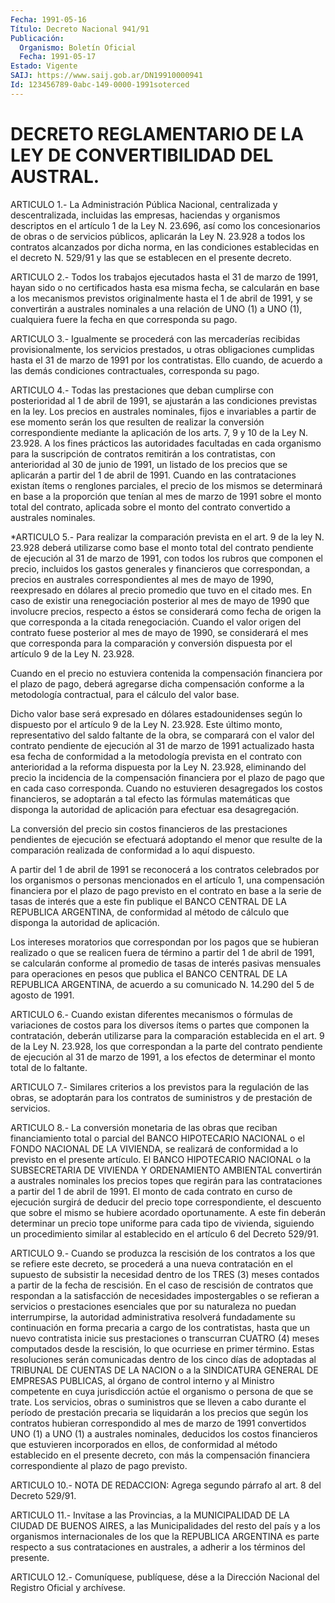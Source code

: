 ```yaml
---
Fecha: 1991-05-16
Título: Decreto Nacional 941/91
Publicación:
  Organismo: Boletín Oficial
  Fecha: 1991-05-17
Estado: Vigente
SAIJ: https://www.saij.gob.ar/DN19910000941
Id: 123456789-0abc-149-0000-1991soterced
---
```

# DECRETO REGLAMENTARIO DE LA LEY DE CONVERTIBILIDAD DEL AUSTRAL.

<a id="1"></a>
ARTICULO 1.- La Administración Pública Nacional, centralizada y descentralizada,  incluidas  las  empresas,  haciendas y organismos descriptos  en  el  artículo 1 de la Ley N. 23.696,  así  como  los concesionarios de obras  o  de servicios públicos, aplicarán la Ley N. 23.928 a todos los contratos  alcanzados por dicha norma, en las condiciones establecidas en el decreto  N.  529/91  y  las  que  se establecen en el presente decreto.

<a id="2"></a>
ARTICULO 2.- Todos los trabajos ejecutados hasta el 31 de marzo de 1991,  hayan  sido  o  no certificados hasta esa misma fecha, se calcularán en base a los mecanismos  previstos  originalmente hasta el  1  de abril de 1991, y se convertirán a australes  nominales  a una relación  de  UNO (1)  a UNO (1), cualquiera fuere la fecha en que corresponda su pago.

<a id="3"></a>
ARTICULO  3.-  Igualmente  se  procederá  con  las mercaderías recibidas  provisionalmente,  los  servicios  prestados,   u  otras obligaciones  cumplidas  hasta  el  31  de  marzo  de  1991 por los contratistas.  Ello  cuando,  de  acuerdo  a  las demás condiciones contractuales, corresponda su pago.

<a id="4"></a>
ARTICULO  4.-  Todas  las prestaciones que deban cumplirse con posterioridad al 1 de abril de 1991, se ajustarán a las condiciones  previstas  en  la    ley.  Los  precios  en  australes nominales, fijos e invariables a partir  de  ese  momento serán los que resulten de realizar la conversión correspondiente  mediante la aplicación de los arts. 7, 9 y 10 de la Ley N. 23.928. A  los fines prácticos  las  autoridades  facultadas  en cada organismo para  la suscripción  de  contratos  remitirán  a los  contratistas,    con anterioridad  al 30 de junio de 1991, un listado de los precios que se aplicarán a  partir  del  1  de  abril  de  1991.  Cuando en las contrataciones existan ítems  o renglones parciales, el  precio  de los  mismos  se  determinará  en base a la proporción que tenían al mes de marzo de 1991 sobre el monto  total  del  contrato, aplicada sobre  el  monto  del  contrato  convertido a australes  nominales.

<a id="5"></a>
*ARTICULO 5.- Para realizar la comparación prevista en el art. 9 de la  ley  N. 23.928  deberá utilizarse como base el monto total del contrato pendiente  de  ejecución  al  31 de marzo de 1991, con todos  los  rubros  que  componen el precio, incluidos  los  gastos generales y financieros que  correspondan,  a  precios en australes correspondientes al mes de mayo de 1990, reexpresado  en dólares al precio  promedio que tuvo en el citado mes. En caso de existir  una renegociación  posterior  al  mes  de  mayo  de  1990 que involucre precios, respecto a éstos se considerará como fecha  de  origen  la que  corresponda  a la citada renegociación. Cuando el valor origen del contrato fuese posterior al mes de mayo de 1990, se considerará  el  mes    que  corresponda  para  la  comparación  y conversión dispuesta por el artículo  9 de  la Ley N. 23.928.

Cuando  en  el  precio  no  estuviera  contenida  la   compensación financiera por el plazo de pago, deberá agregarse dicha compensación  conforme  a  la  metodología  contractual,  para   el cálculo del valor base.

Dicho  valor  base  será expresado en dólares estadounidenses según lo dispuesto por el artículo  9  de  la  Ley N. 23.928. Este último monto, representativo del saldo faltante de  la  obra, se comparará con el valor del contrato pendiente de ejecución al  31 de marzo de 1991  actualizado  hasta  esa fecha de conformidad a la metodología prevista en el contrato con  anterioridad  a  la  reforma dispuesta por  la  Ley N. 23.928, eliminando del precio la incidencia  de  la compensación  financiera  por  el  plazo  de  pago que en cada caso corresponda.  Cuando  no  estuvieren  desagregados    los    costos financieros,  se  adoptarán  a  tal efecto las fórmulas matemáticas que  disponga  la  autoridad  de  aplicación    para  efectuar  esa desagregación.

La conversión del precio sin costos financieros de las prestaciones  pendientes de  ejecución se efectuará  adoptando  el menor que resulte de la comparación  realizada  de conformidad a lo aquí dispuesto.

A  partir  del  1  de  abril de 1991 se reconocerá a los  contratos celebrados  por  los  organismos   o  personas  mencionados  en  el artículo  1,  una compensación financiera  por  el  plazo  de  pago previsto en el  contrato en base a la serie de tasas de interés que a este fin publique  el BANCO CENTRAL DE LA REPUBLICA ARGENTINA, de conformidad al método  de  cálculo  que  disponga la  autoridad de aplicación.

Los  intereses  moratorios  que correspondan por los pagos  que  se hubieran realizado o que se realicen  fuera de término a partir del 1 de abril de 1991, se calcularán conforme  al promedio de tasas de interés pasivas mensuales para operaciones en  pesos que publica el BANCO  CENTRAL  DE  LA  REPUBLICA  ARGENTINA,  de  acuerdo    a  su comunicado N. 14.290 del 5 de agosto de 1991.

<a id="6"></a>
ARTICULO 6.- Cuando existan diferentes mecanismos o fórmulas de variaciones  de  costos  para  los  diversos  ítems    o partes que componen  la  contratación,  deberán utilizarse para la comparación establecida en el art. 9 de la  Ley N. 23.928, los que correspondan a la parte del contrato pendiente  de  ejecución  al 31 de marzo de 1991,  a los efectos de determinar el monto total de  lo  faltante.

<a id="7"></a>
ARTICULO  7.-  Similares  criterios  a  los  previstos para la regulación  de  las  obras,  se  adoptarán  para  los contratos  de suministros y de prestación de servicios.

<a id="8"></a>
ARTICULO  8.- La conversión monetaria de las obras que reciban financiamiento total  o parcial del BANCO HIPOTECARIO NACIONAL o el FONDO NACIONAL DE LA VIVIENDA,  se  realizará  de  conformidad a lo previsto en el presente artículo. El BANCO HIPOTECARIO  NACIONAL  o la  SUBSECRETARIA  DE VIVIENDA Y ORDENAMIENTO AMBIENTAL convertirán a australes nominales  los  precios  topes  que  regirán  para  las contrataciones  a  partir  del 1 de abril de 1991. El monto de cada contrato en curso de ejecución  surgirá  de deducir del precio tope correspondiente,  el  descuento  que  sobre  el  mismo  se  hubiere acordado  oportunamente.  A este fin deberán determinar  un  precio tope uniforme para cada tipo de vivienda, siguiendo un procedimiento similar al establecido  en  el artículo 6 del Decreto 529/91.

<a id="9"></a>
ARTICULO 9.- Cuando se produzca la rescisión de los contratos a los  que  se  refiere  este  decreto,  se  procederá  a  una  nueva contratación  en  el  supuesto  de subsistir la necesidad dentro de los TRES (3) meses contados a partir  de  la fecha de rescisión. En el caso de rescisión de contratos que respondan  a  la satisfacción de  necesidades  impostergables  o  se  refieran  a  servicios    o prestaciones esenciales que por su naturaleza no puedan interrumpirse,  la  autoridad administrativa resolverá fundadamente su continuación en forma  precaria  a  cargo  de  los contratistas, hasta   que  un  nuevo  contratista  inicie  sus  prestaciones    o transcurran  CUATRO (4) meses computados desde la rescisión, lo que ocurriese en primer  término.  Estas resoluciones serán comunicadas dentro de los cinco días de adoptadas  al TRIBUNAL DE CUENTAS DE LA NACION o a la SINDICATURA GENERAL DE EMPRESAS  PUBLICAS,  al órgano de  control  interno  y al Ministro competente en cuya jurisdicción actúe el organismo o persona  de que se trate. Los servicios, obras o  suministros  que  se  lleven  a  cabo   durante  el  período  de prestación  precaria  se  liquidarán a los precios  que  según  los contratos  hubieran  correspondido    al   mes  de  marzo  de  1991 convertidos UNO (1) a UNO (1) a australes nominales,  deducidos los costos  financieros  que  estuvieren  incorporados  en  ellos,   de conformidad  al  método establecido en el presente decreto, con más la  compensación  financiera   correspondiente  al  plazo  de  pago previsto.

<a id="10"></a>
ARTICULO  10.- NOTA DE REDACCION: Agrega segundo párrafo al art. 8 del Decreto 529/91.

<a id="11"></a>
ARTICULO 11.- Invítase a las Provincias, a la MUNICIPALIDAD DE LA CIUDAD  DE  BUENOS  AIRES,  a  las Municipalidades del resto del país y a los organismos internacionales  de  los  que  la REPUBLICA ARGENTINA  es  parte respecto a sus contrataciones en australes,  a adherir a los términos del presente.

<a id="12"></a>
ARTICULO  12.-  Comuníquese,  publíquese,  dése a la Dirección Nacional del Registro Oficial y archívese.